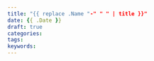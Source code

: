 ```yaml
---
title: "{{ replace .Name "-" " " | title }}"
date: {{ .Date }}
draft: true
categories:
tags:
keywords:
---
```


